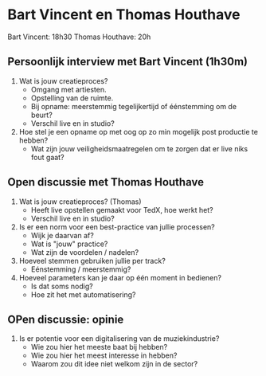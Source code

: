 # Bart Vincent en Thomas Houthave

Bart Vincent: 18h30
Thomas Houthave: 20h

## Persoonlijk interview met Bart Vincent (1h30m)

 1. Wat is jouw creatieproces?
 	- Omgang met artiesten.
 	- Opstelling van de ruimte.
 	- Bij opname: meerstemmig tegelijkertijd of éénstemming om de beurt?
 	- Verschil live en in studio?
 2. Hoe stel je een opname op met oog op zo min mogelijk post productie te hebben?
 	- Wat zijn jouw veiligheidsmaatregelen om te zorgen dat er live niks fout gaat?

## Open discussie met Thomas Houthave

 1. Wat is jouw creatieproces? (Thomas)
 	- Heeft live opstellen gemaakt voor TedX, hoe werkt het?
 	- Verschil live en in studio?
 3. Is er een norm voor een best-practice van jullie processen?
 	- Wijk je daarvan af?
 	- Wat is "jouw" practice?
 	- Wat zijn de voordelen / nadelen?
 4. Hoeveel stemmen gebruiken jullie per track?
 	- Eénstemming / meerstemmig?
 5. Hoeveel parameters kan je daar op één moment in bedienen?
 	- Is dat soms nodig?
 	- Hoe zit het met automatisering?

## OPen discussie: opinie

 1. Is er potentie voor een digitalisering van de muziekindustrie?
	 - Wie zou hier het meeste baat bij hebben?
	 - Wie zou hier het meest interesse in hebben?
	 - Waarom zou dit idee niet welkom zijn in de sector?